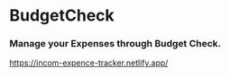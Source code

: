 # BudgetCheck
### Manage your Expenses through Budget Check.
 https://incom-expence-tracker.netlify.app/
